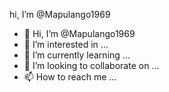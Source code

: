 hi, I’m @Mapulango1969

- 👋 Hi, I’m @Mapulango1969
- 👀 I’m interested in ...
- 🌱 I’m currently learning ...
- 💞️ I’m looking to collaborate on ...
- 📫 How to reach me ...

<!---
Mapulango1969/Mapulango1969 is a ✨ special ✨ repository because its `README.md` (this file) appears on your GitHub profile.
You can click the Preview link to take a look at your changes.
--->
